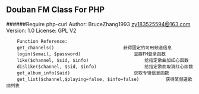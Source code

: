 Douban FM Class For PHP
-----------------------
######Require php-curl
		Author: BruceZhang1993 <zy183525594@163.com>
		Version: 1.0
		License: GPL V2

		Function Reference:
		get_channels() 							获得固定的可用频道信息
		login($email, $password) 					豆瓣FM登录函数
		like($channel, $sid, $info) 					给指定歌曲加红心函数
		dislike($channel, $sid, $info) 					给指定歌曲取消红心函数
		get_album_info($aid) 						获取专辑信息函数
		get_list($channel,$playing=false, $info=false) 			获得某频道歌曲列表
